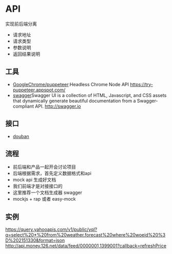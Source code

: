 # API

实现前后端分离

- 请求地址
- 请求类型
- 参数说明
- 返回结果说明

## 工具

* [GoogleChrome/puppeteer](https://github.com/GoogleChrome/puppeteer):Headless Chrome Node API https://try-puppeteer.appspot.com/
* [swagger](https://app.swaggerhub.com/home)Swagger UI is a collection of HTML, Javascript, and CSS assets that dynamically generate beautiful documentation from a Swagger-compliant API. http://swagger.io

## 接口

* [douban](https://developers.douban.com/wiki/?title=guide)

## 流程

* 前后端和产品一起开会讨论项目
* 后端根据需求，首先定义数据格式和api
* mock api 生成好文档
* 我们前端才是对接接口的
* 这里推荐一个文档生成器 swagger
* mockjs + rap 或者 easy-mock

## 实例

https://query.yahooapis.com/v1/public/yql?q=select%20*%20from%20weather.forecast%20where%20woeid%20%3D%202151330&format=json
http://api.money.126.net/data/feed/0000001,1399001?callback=refreshPrice
